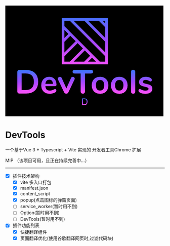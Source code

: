 ![](https://raw.githubusercontent.com/wangrongding/image-house/master/images202203251514282.gif)  

# DevTools  

一个基于Vue 3 + Typescript + Vite 实现的 开发者工具Chrome 扩展

MIP （该项目可用，且正在持续完善中...）

---

- [x] 插件技术架构
  - [x] vite 多入口打包
  - [x] manifest.json
  - [x] content_script
  - [x] popup(点击图标的弹窗页面)
  - [ ] service_worker(暂时用不到)
  - [ ] Option(暂时用不到)
  - [ ] DevTools(暂时用不到)
- [x] 插件功能列表
  - [x] 快捷翻译组件
  - [x] 页面翻译优化(使用谷歌翻译网页时,过滤代码块)

